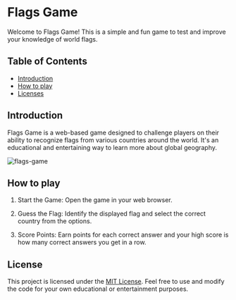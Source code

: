 # Flags Game
Welcome to Flags Game! This is a simple and fun game to test and improve your knowledge of world flags.

## Table of Contents

- [Introduction](#introduction) 
- [How to play](#how-to-play) 
- [Licenses](#licenses) 




## Introduction
Flags Game is a web-based game designed to challenge players on their ability to recognize flags from various countries around the world. It's an educational and entertaining way to learn more about global geography.

![flags-game](https://i.ibb.co/WHgW8kn/game.png" )

## How to play

1. Start the Game:
Open the game in your web browser.

2. Guess the Flag:
Identify the displayed flag and select the correct country from the options.

3. Score Points:
Earn points for each correct answer and your high score is how many correct answers you get in a row.

## License
This project is licensed under the [MIT License](LISENSE). Feel free to use and modify the code for your own educational or entertainment purposes.
